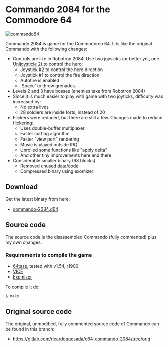 # Commando 2084 for the Commodore 64

![commando64](https://lh3.googleusercontent.com/CYbhcN1rpUhmLYNjEJ1w2DxtG3BkMeSQivqskxLK_rCTjKBnLBx7NkcdiBmSv_jQO3F6XWBgF4CcEd3vuuD8v5Tt-2_hxgNaQTSJWNAdHLd1vbYC673Ut_IE0uCMeJ0U-NVQNpo7IZQ=-no)

Commando 2084 is game for the Commodoreo 64.
It is like the original Commando with the following changes:

* Controls are like in Robotron 2084. Use two joysicks (or better yet, one [Unijoysticle 2][unijoysticle]) to control the hero:
  * Joystick #2 to control the hero direction
  * Joystick #1 to control the fire direction
  * Autofire is enabled
  * 'Space' to throw grenades.
* Levels 2 and 3 have bosses (enemies take from Robotron 2084)
* Since it is much easier to play with game with two joyticks, difficulty was increased by:
  * No extra lives
  * 28 soldiers are inside forts, instead of 20
* Flickers were reduced, but there are still a few. Changes made to reduce flickering:
  * Uses double-buffer multiplexer
  * Faster sorting algorithm
  * Faster "view port" rendering
  * Music is played outside IRQ
  * Unrolled some functions like "apply delta"
  * And other tiny improvements here and there
* Considerable smaller binary (98 blocks)
  * Removed unused data/code
  * Compressed binary using exomizer

[unijoysticle]: https://retro.moe/unijoysticle2/

## Download

Get the latest binary from here:

* [commando-2084.d64][d64]

[d64]: https://gitlab.com/ricardoquesada/c64-commando-2084/blob/master/bin/commando-2084.d64

## Source code

The source code is the disassembled Commando (fully commented) plus my own
changes.

### Requirements to compile the game

* [64tass][64tass], tested with v1.54, r1900
* [VICE][vice]
* [Exomizer][exomizer]

To compile it do:

```sh
$ make
```

[64tass]: http://tass64.sourceforge.net/
[vice]: http://vice-emu.sourceforge.net/
[exomizer]: https://bitbucket.org/magli143/exomizer/wiki/Home

## Original source code

The original, unmodified, fully commented source code of Commando can be found
in this branch:

* https://gitlab.com/ricardoquesada/c64-commando-2084/tree/orig
